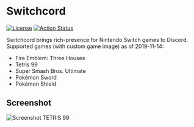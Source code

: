 # Switchcord

[![License](https://img.shields.io/github/license/Kaskadee/Switchcord)](https://github.com/Kaskadee/Switchcord/blob/master/LICENSE) [![Action Status](https://github.com/Kaskadee/Switchcord/workflows/Go/badge.svg)](https://github.com/Kaskadee/Switchcord/actions)

Switchcord brings rich-presence for Nintendo Switch games to Discord.
Supported games (with custom game image) as of 2019-11-14:

  - Fire Emblem: Three Houses
  - Tetris 99
  - Super Smash Bros. Ultimate
  - Pokémon Sword
  - Pokémon Shield

## Screenshot

![Screenshot TETRIS 99](https://github.com/Kaskadee/Switchcord/blob/master/img/screenshot.png)
